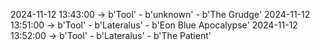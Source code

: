 2024-11-12 13:43:00 -> b'Tool' - b'unknown' - b'The Grudge'
2024-11-12 13:51:00 -> b'Tool' - b'Lateralus' - b'Eon Blue Apocalypse'
2024-11-12 13:52:00 -> b'Tool' - b'Lateralus' - b'The Patient'
